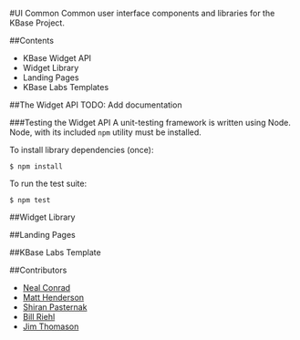 #UI Common
Common user interface components and libraries for the KBase Project.

##Contents
 * KBase Widget API
 * Widget Library
 * Landing Pages
 * KBase Labs Templates

##The Widget API
TODO: Add documentation

###Testing the Widget API
A unit-testing framework is written using Node. Node, with its included `npm` utility must be installed.

To install library dependencies (once):

    $ npm install

To run the test suite:

    $ npm test

##Widget Library

##Landing Pages

##KBase Labs Template

##Contributors

 * [Neal Conrad](mailto:nconrad@mcs.anl.gov)
 * [Matt Henderson](mailto:mhenderson@lbl.gov)
 * [Shiran Pasternak](mailto:shiran@cshl.edu)
 * [Bill Riehl](mailto:wjriehl@lbl.gov)
 * [Jim Thomason](mailto:thomason@cshl.edu)
